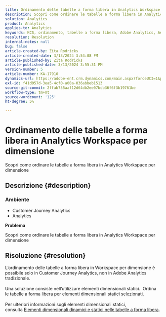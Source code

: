 ```yaml
---
title: Ordinamento delle tabelle a forma libera in Analytics Workspace per dimensione
description: Scopri come ordinare le tabelle a forma libera in Analytics Workspace per dimensione
solution: Analytics
product: Analytics
applies-to: Analytics
keywords: KCS, ordinamento, tabelle a forma libera, Adobe Analytics, Adobe Analytics Workspace, dimensione, Procedura
resolution: Resolution
internal-notes: null
bug: false
article-created-by: Zita Rodricks
article-created-date: 3/13/2024 3:54:08 PM
article-published-by: Zita Rodricks
article-published-date: 3/13/2024 3:55:31 PM
version-number: 5
article-number: KA-17910
dynamics-url: https://adobe-ent.crm.dynamics.com/main.aspx?forceUCI=1&pagetype=entityrecord&etn=knowledgearticle&id=3bd143e9-51e1-ee11-904d-6045bd0065b6
exl-id: f41d957d-3ea5-4cf0-a00a-036abbeb1513
source-git-commit: 2ffab755aaf12d64db2ee07bcb36f6f3b19761be
workflow-type: tm+mt
source-wordcount: '125'
ht-degree: 5%

---
```


# Ordinamento delle tabelle a forma libera in Analytics Workspace per dimensione


Scopri come ordinare le tabelle a forma libera in Analytics Workspace per dimensione

## Descrizione {#description}


### <b>Ambiente</b>

- Customer Journey Analytics
- Analytics




<b>Problema</b>

Scopri come ordinare le tabelle a forma libera in Analytics Workspace per dimensione


## Risoluzione {#resolution}

L’ordinamento delle tabelle a forma libera in Workspace per dimensione è possibile solo in Customer Journey Analytics, non in Adobe Analytics tradizionale.<br> <br>Una soluzione consiste nell’utilizzare elementi dimensionali statici.  Ordina le tabelle a forma libera per elementi dimensionali statici selezionati.<br> <br>Per ulteriori informazioni sugli elementi dimensionali statici, consulta [Elementi dimensionali dinamici e statici nelle tabelle a forma libera](https://experienceleague.adobe.com/docs/analytics/analyze/analysis-workspace/visualizations/freeform-table/column-row-settings/manual-vs-dynamic-rows.html?lang=en).
